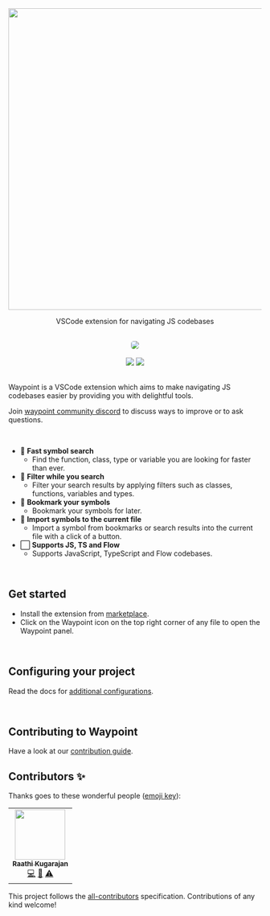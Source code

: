 <div align="center">
<img  src="https://raw.githubusercontent.com/Raathigesh/waypoint/master/docs/assets/logo.png" width="600px">

<p align="center">
  VSCode extension for navigating JS codebases
</p>
<br/>
<img style="border-radius: 5px;"  src="https://raw.githubusercontent.com/Raathigesh/waypoint/master/docs/assets/demo.png">

<br/>
<br/>
<img src="https://img.shields.io/github/workflow/status/Raathigesh/JSBubbles/Production Build?style=flat-square" />
<img src="https://img.shields.io/visual-studio-marketplace/v/Raathigeshan.waypoint?color=green&style=flat-square" />
<br />
</div>
<br/>

Waypoint is a VSCode extension which aims to make navigating JS codebases easier by providing you with delightful tools.

Join [waypoint community discord](https://discord.gg/4TN27KK) to discuss ways to improve or to ask questions.

<br />

-   💨 **Fast symbol search**
    -   Find the function, class, type or variable you are looking for faster than ever.
-   🎲 **Filter while you search**
    -   Filter your search results by applying filters such as classes, functions, variables and types.
-   🔖 **Bookmark your symbols**
    -   Bookmark your symbols for later.
-   📑 **Import symbols to the current file**
    -   Import a symbol from bookmarks or search results into the current file with a click of a button.
-   ⬜ **Supports JS, TS and Flow**
    -   Supports JavaScript, TypeScript and Flow codebases.

<br />

## Get started

-   Install the extension from [marketplace](https://marketplace.visualstudio.com/items?itemName=Raathigeshan.waypoint).
-   Click on the Waypoint icon on the top right corner of any file to open the Waypoint panel.

<br />

## Configuring your project

Read the docs for [additional configurations](https://waypoint.netlify.app/docs/folder-to-index).

<br/>

## Contributing to Waypoint

Have a look at our [contribution guide](https://waypoint.netlify.app/docs/running-locally).

## Contributors ✨

Thanks goes to these wonderful people ([emoji key](https://allcontributors.org/docs/en/emoji-key)):

<!-- ALL-CONTRIBUTORS-LIST:START - Do not remove or modify this section -->
<!-- prettier-ignore-start -->
<!-- markdownlint-disable -->
<table>
  <tr>
    <td align="center"><a href="https://twitter.com/Raathigesh"><img src="https://avatars0.githubusercontent.com/u/3108160?v=4?s=100" width="100px;" alt=""/><br /><sub><b>Raathi Kugarajan</b></sub></a><br /><a href="https://github.com/raathigesh/waypoint/commits?author=Raathigesh" title="Code">💻</a> <a href="https://github.com/raathigesh/waypoint/commits?author=Raathigesh" title="Documentation">📖</a> <a href="https://github.com/raathigesh/waypoint/commits?author=Raathigesh" title="Tests">⚠️</a></td>
  </tr>
</table>

<!-- markdownlint-enable -->
<!-- prettier-ignore-end -->

<!-- ALL-CONTRIBUTORS-LIST:END -->

This project follows the [all-contributors](https://github.com/all-contributors/all-contributors) specification. Contributions of any kind welcome!
